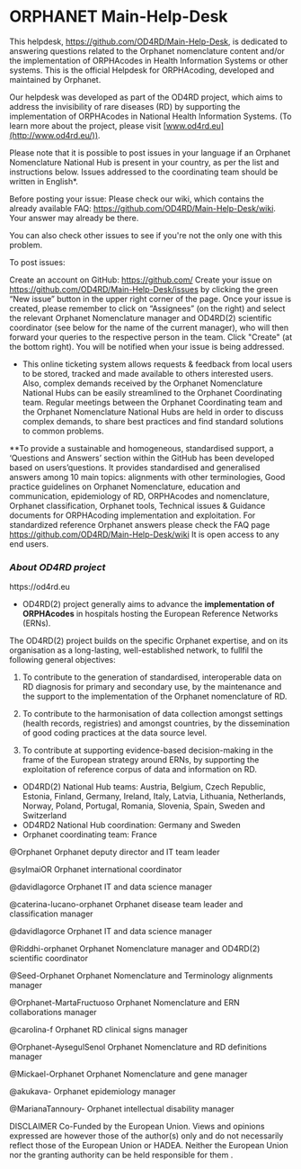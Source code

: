 # ORPHANET Main-Help-Desk

This helpdesk, https://github.com/OD4RD/Main-Help-Desk, is dedicated to answering questions related to the Orphanet nomenclature content and/or the implementation of ORPHAcodes in Health Information Systems or other systems. This is the official Helpdesk for ORPHAcoding, developed and maintained by Orphanet.

Our helpdesk was developed as part of the OD4RD project, which aims to address the invisibility of rare diseases (RD) by supporting the implementation of ORPHAcodes in National Health Information Systems. (To learn more about the project, please visit [www.od4rd.eu](http://www.od4rd.eu/)).

Please note that it is possible to post issues in your language if an Orphanet Nomenclature National Hub is present in your country, as per the list and instructions below. Issues addressed to the coordinating team should be written in English*.

Before posting your issue: Please check our wiki, which contains the already available FAQ: https://github.com/OD4RD/Main-Help-Desk/wiki. Your answer may already be there.

You can also check other issues to see if you're not the only one with this problem.

To post issues:

Create an account on GitHub: https://github.com/
Create your issue on https://github.com/OD4RD/Main-Help-Desk/issues by clicking the green “New issue” button in the upper right corner of the page.
Once your issue is created, please remember to click on “Assignees” (on the right) and select the relevant Orphanet Nomenclature manager and OD4RD(2) scientific coordinator (see below for the name of the current manager), who will then forward your queries to the respective person in the team.
Click "Create" (at the bottom right).
You will be notified when your issue is being addressed.


* This online ticketing system allows requests & feedback from local users to be stored, tracked and made available to others interested users. Also, complex demands received by the Orphanet Nomenclature National Hubs can be easily streamlined to the Orphanet Coordinating team. Regular meetings between the Orphanet Coordinating team and the Orphanet Nomenclature National Hubs are held in order to discuss complex demands, to share best practices and find standard solutions to common problems.
 


**To provide a sustainable and homogeneous, standardised support, a ‘Questions and Answers’ section within the GitHub has been developed based on users’questions. It provides standardised and generalised answers among 10 main topics: alignments with other terminologies, Good practice guidelines on Orphanet Nomenclature, education and communication, epidemiology of RD, ORPHAcodes and nomenclature, Orphanet classification, Orphanet tools, Technical issues & Guidance documents for ORPHAcoding implementation and exploitation.  For standardized reference Orphanet answers please check the FAQ page https://github.com/OD4RD/Main-Help-Desk/wiki It is open access to any end users.  

<p><h3><i><strong> About OD4RD project</strong></i></h3></p> https://od4rd.eu

* OD4RD(2) project generally aims to advance the **implementation of ORPHAcodes** in hospitals hosting the European Reference Networks (ERNs). 

The OD4RD(2) project builds on the specific Orphanet expertise, and on its organisation as a long-lasting, well-established network, to fullfil the following general objectives:
1.	To contribute to the generation of standardised, interoperable data on RD diagnosis for primary and secondary use, by the maintenance and the support to the implementation of the Orphanet nomenclature of RD.

2.	To contribute to the harmonisation of data collection amongst settings (health records, registries) and amongst countries, by the dissemination of good coding practices at the data source level.

3.	To contribute at supporting evidence-based decision-making in the frame of the European strategy around ERNs, by supporting the exploitation of reference corpus of data and information on RD.

* OD4RD(2) National Hub teams: Austria, Belgium, Czech Republic, Estonia, Finland, Germany, Ireland, Italy, Latvia, Lithuania, Netherlands, Norway, Poland, Portugal, Romania, Slovenia, Spain, Sweden and Switzerland
* OD4RD2 National Hub coordination: Germany and Sweden
* Orphanet coordinating team: France 

@Orphanet Orphanet deputy director and IT team leader

@sylmaiOR Orphanet international coordinator

@davidlagorce Orphanet IT and data science manager

@caterina-lucano-orphanet Orphanet disease team leader and classification manager

@davidlagorce Orphanet IT and data science manager

@Riddhi-orphanet Orphanet Nomenclature manager and OD4RD(2) scientific coordinator

@Seed-Orphanet Orphanet Nomenclature and Terminology alignments manager

@Orphanet-MartaFructuoso Orphanet Nomenclature and ERN collaborations manager

@carolina-f Orphanet RD clinical signs manager

@Orphanet-AysegulSenol Orphanet Nomenclature and RD definitions manager

@Mickael-Orphanet Orphanet Nomenclature and gene manager

@akukava- Orphanet epidemiology manager

@MarianaTannoury- Orphanet intellectual disability manager

DISCLAIMER Co-Funded by the European Union. Views and opinions expressed are however those of the author(s) only and do not necessarily reflect those of the European Union or HADEA. Neither the European Union nor the granting authority can be held responsible for them .
 
